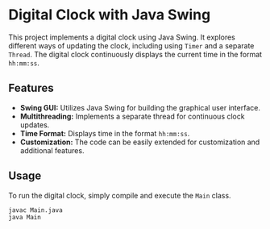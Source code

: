 # Digital Clock with Java Swing

This project implements a digital clock using Java Swing. It explores different ways of updating the clock, including using `Timer` and a separate `Thread`. The digital clock continuously displays the current time in the format `hh:mm:ss`.

## Features

- **Swing GUI:** Utilizes Java Swing for building the graphical user interface.
- **Multithreading:** Implements a separate thread for continuous clock updates.
- **Time Format:** Displays time in the format `hh:mm:ss`.
- **Customization:** The code can be easily extended for customization and additional features.

## Usage

To run the digital clock, simply compile and execute the `Main` class.

```bash
javac Main.java
java Main
